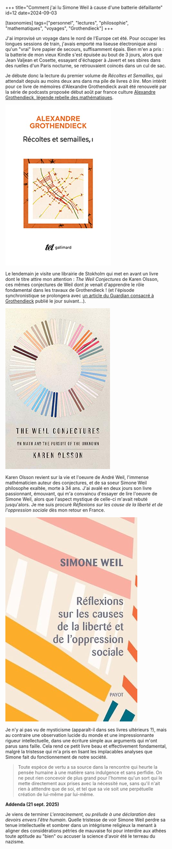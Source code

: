 +++
title="Comment j'ai lu Simone Weil à cause d'une batterie défaillante"
id=12
date=2024-09-03

[taxonomies]
tags=["personnel", "lectures", "philosophie", "mathematiques", "voyages", "Grothendieck"]
+++

J'ai improvisé un voyage dans le nord de l'Europe cet été. Pour occuper les longues sessions de train, j'avais emporté ma liseuse électronique ainsi qu'un "vrai" livre papier de secours, suffisamment épais. Bien m'en a pris : la batterie de mon vieux Kindle s'est épuisée au bout de 3 jours, alors que Jean Valjean et Cosette, essayant d'échapper à Javert et ses sbires dans des ruelles d'un Paris nocturne, se retrouvaient coincés dans un cul de sac.

<!-- more  -->

Je débute donc la lecture du premier volume de _Récoltes et Semailles_, qui attendait depuis au moins deux ans dans ma pile de livres _à lire_. Mon intérêt pour ce livre de mémoires d'Alexandre Grothendieck avait été renouvelé par la série de podcasts proposée début août par france culture [Alexandre Grothendieck, légende rebelle des mathématiques](https://www.radiofrance.fr/franceculture/podcasts/serie-alexandre-grothendieck-legende-rebelle-des-mathematiques).

![Récoltes et semailles](recoltesEtSemailles.jpg)

Le lendemain je visite une librairie de Stokholm qui met en avant un livre dont le titre attire mon attention : _The Weil Conjectures_ de Karen Olsson, ces mêmes conjectures de Weil dont je venait d'apprendre le rôle fondamental dans les travaux de Grothendieck ! (et l'épisode synchronistique se prolongera avec [un article du Guardian consacré à Grothendieck](https://www.theguardian.com/science/article/2024/aug/31/alexander-grothendieck-huawei-ai-artificial-intelligence) publié le jour suivant...).

![The Weil Conjectures](WeilConjectures.jpg)

Karen Olsson revient sur la vie et l'oeuvre de André Weil, l'immense mathématicien auteur des conjectures, et de sa soeur Simone Weil philosophe exaltée, morte à 34 ans. J'ai avalé en deux jours son livre passionnant, émouvant, qui m'a convaincu d'essayer de lire l'oeuvre de Simone Weil, alors que l'aspect mystique de celle-ci m'avait rebuté jusqu'alors. Je me suis procuré _Réflexions sur les cause de la liberté et de l'oppression sociale_ dès mon retour en France.

![Réflexions sur les cause de la liberté et de l'oppression sociale](reflexionsSurLesCauses.jpg)

Je n'y ai pas vu de mysticisme (apparaît-il dans ses livres ultérieurs ?), mais au contraire une observation lucide du monde et une impressionnante rigueur intellectuelle, dans une écriture simple aux arguments qui m'ont parus sans faille. Cela rend ce petit livre beau et effectivement fondamental, malgré la tristesse qui m'a pris en lisant les implacables analyses que Simone fait du fonctionnement de notre société.

> Toute espèce de vertu a sa source dans la rencontre qui heurte la pensée humaine à une matière sans indulgence et sans perfidie. On ne peut rien concevoir de plus grand pour l'homme qu'un sort qui le mette directement aux prises avec la nécessité nue, sans qu'il n'ait rien à atttendre que de soi, et tel que sa vie soit une perpétuelle création de lui-même par lui-même.

**Addenda (21 sept. 2025)**

Je viens de terminer _L'enracinement, ou prélude à une déclaration des devoirs envers l'être humain_. Quelle tristesse de voir Simone Weil perdre sa tenue intellectuelle et sombrer dans un intégrisme religieux la menant à aligner des considérations pétries de mauvaise foi pour interdire aux athées toute aptitude au "bien" ou accuser la science d'avoir été le terreau du nazisme.

